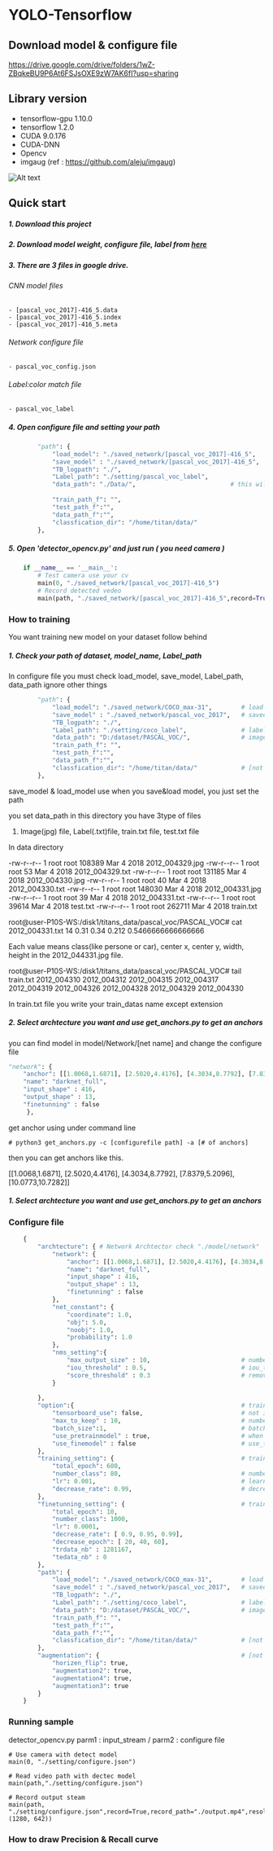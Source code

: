 # YOLO-Tensorflow

## Download model & configure file 

https://drive.google.com/drive/folders/1wZ-ZBqkeBU9P6At6FSJsOXE9zW7AK6fI?usp=sharing


## Library version

+ tensorflow-gpu 1.10.0
+ tensorflow 1.2.0
+ CUDA 9.0.176
+ CUDA-DNN 
+ Opencv
+ imgaug (ref : https://github.com/aleju/imgaug)


![Alt text](./Readme_Image/figure_01.JPG)

## Quick start

##### 1. Download this project
##### 2. Download model weight, configure file, label from [here](https://drive.google.com/drive/folders/1wZ-ZBqkeBU9P6At6FSJsOXE9zW7AK6fI?usp=sharing)
##### 3. There are 3 files in google drive. 

###### CNN model files
    
    - [pascal_voc_2017]-416_5.data
    - [pascal_voc_2017]-416_5.index
    - [pascal_voc_2017]-416_5.meta

###### Network configure file
    - pascal_voc_config.json

###### Label:color match file
    - pascal_voc_label

##### 4. Open configure file and setting your path

```python
        "path": {
            "load_model": "./saved_network/[pascal_voc_2017]-416_5",        # writhe your loaded model path
            "save_model" : "./saved_network/[pascal_voc_2017]-416_5",      # this will use when you training
            "TB_logpath": "./",
            "Label_path": "./setting/pascal_voc_label",                     # label file location
            "data_path": "./Data/",                          # this will use when you training
            
            "train_path_f": "",                                             # for fine tunning [not implemented]
            "test_path_f":"",                                               # for fine tunning [not implemented]
            "data_path_f":"",                                               # for fine tunning [not implemented]
            "classfication_dir": "/home/titan/data/"                        # for fine tunning [not implemented]
        },
```

##### 5. Open 'detector_opencv.py' and just run ( you need camera )
```python
    if __name__ == '__main__':
        # Test camera use your cv
        main(0, "./saved_network/[pascal_voc_2017]-416_5")
        # Record detected vedeo
        main(path, "./saved_network/[pascal_voc_2017]-416_5",record=True,record_path="./output.mp4",resolution=(1280, 642))
```

### How to training
You want training new model on your dataset follow behind


##### 1. Check your path of dataset, model_name, Label_path

In configure file you must check load_model, save_model, Label_path, data_path ignore other things

```python
        "path": {
            "load_model": "./saved_network/COCO_max-31",        # load model location
            "save_model" : "./saved_network/pascal_voc_2017",   # saved model location 
            "TB_logpath": "./",
            "Label_path": "./setting/coco_label",               # label file location
            "data_path": "D:/dataset/PASCAL_VOC/",              # image datas location
            "train_path_f": "",
            "test_path_f":"",
            "data_path_f":"",
            "classfication_dir": "/home/titan/data/"            # [not implemented]
        },
```
save_model & load_model use when you save&load model, you just set the path

you set data_path in this directory you have 3type of files
1. Image(jpg) file, Label(.txt)file, train.txt file, test.txt file

In data directory

-rw-r--r-- 1 root root  108389 Mar  4  2018 2012_004329.jpg
-rw-r--r-- 1 root root      53 Mar  4  2018 2012_004329.txt
-rw-r--r-- 1 root root  131185 Mar  4  2018 2012_004330.jpg
-rw-r--r-- 1 root root      40 Mar  4  2018 2012_004330.txt
-rw-r--r-- 1 root root  148030 Mar  4  2018 2012_004331.jpg
-rw-r--r-- 1 root root      39 Mar  4  2018 2012_004331.txt
-rw-r--r-- 1 root root   39614 Mar  4  2018 test.txt
-rw-r--r-- 1 root root  262711 Mar  4  2018 train.txt

root@user-P10S-WS:/disk1/titans_data/pascal_voc/PASCAL_VOC# cat 2012_004331.txt
14 0.31 0.34 0.212 0.5466666666666666

Each value means class(like persone or car), center x, center y, width, height in the 2012_044331.jpg file.

root@user-P10S-WS:/disk1/titans_data/pascal_voc/PASCAL_VOC# tail train.txt 
2012_004310
2012_004312
2012_004315
2012_004317
2012_004319
2012_004326
2012_004328
2012_004329
2012_004330

In train.txt file you write your train_datas name except extension

##### 2. Select archtecture you want and use get_anchors.py to get an anchors

you can find model in model/Network/[net name] and change the configure file

```python
"network": {
    "anchor": [[1.0068,1.6871], [2.5020,4.4176], [4.3034,8.7792], [7.8379,5.2096], [10.0773,10.7282]],
    "name": "darknet_full",
    "input_shape" : 416,
    "output_shape" : 13,
    "finetunning" : false
     },
```

get anchor using under command line

    # python3 get_anchors.py -c [configurefile path] -a [# of anchors]

then you can get anchors like this.

[[1.0068,1.6871], [2.5020,4.4176], [4.3034,8.7792], [7.8379,5.2096], [10.0773,10.7282]]

##### 1. Select archtecture you want and use get_anchors.py to get an anchors

### Configure file

```python
    {
        "archtecture": { # Network Archtector check "./model/network"
            "network": {
                "anchor": [[1.0068,1.6871], [2.5020,4.4176], [4.3034,8.7792], [7.8379,5.2096], [10.0773,10.7282]],
                "name": "darknet_full",
                "input_shape" : 416,
                "output_shape" : 13,
                "finetunning" : false
            },
            "net_constant": {
                "coordinate": 1.0,
                "obj": 5.0,
                "noobj": 1.0,
                "probability": 1.0
            },
            "nms_setting":{
                "max_output_size" : 10,                         # number of maximum draw boxs 
                "iou_threshold" : 0.5,                          # iou_threshold
                "score_threshold" : 0.3                         # remove box under score
            }
    
        },
        "option":{                                              # training option
            "tensorboard_use": false,                           # not implemented
            "max_to_keep" : 10,                                 # number of maximum model when you save it
            "batch_size":1,                                     # batch_size wheb you run dectector opencv set batch_size = 1 
            "use_pretrainmodel" : true,                         # when you use pretraining model, set true
            "use_finemodel" : false                             # use_finetunning model [not implemented]
        },
        "training_setting": {                                   # training detection model setting [not implemented]
            "total_epoch": 600,
            "number_class": 80,                                 # number of class
            "lr": 0.001,                                        # learning_rate
            "decrease_rate": 0.99,                              # decrease_rate of learning rate per epoch
        },
        "finetunning_setting": {                                # training classification model setting
            "total_epoch": 10,                                  
            "number_class": 1000,
            "lr": 0.0001,
            "decrease_rate": [ 0.9, 0.95, 0.99],
            "decrease_epoch": [ 20, 40, 60],
            "trdata_nb" : 1281167,
            "tedata_nb" : 0
        },
        "path": {
            "load_model": "./saved_network/COCO_max-31",        # load model location
            "save_model" : "./saved_network/pascal_voc_2017",   # saved model location 
            "TB_logpath": "./",
            "Label_path": "./setting/coco_label",               # label file location
            "data_path": "D:/dataset/PASCAL_VOC/",              # image datas location
            "train_path_f": "",
            "test_path_f":"",
            "data_path_f":"",
            "classfication_dir": "/home/titan/data/"            # [not implemented]
        },
        "augmentation": {                                       # [not implemented]
            "horizen_flip": true,
            "augmentation2": true,
            "augmentation4": true,
            "augmentation3": true
        }
    }
```

### Running sample
detector_opencv.py
parm1 : input_stream  / parm2 : configure file
    
    # Use camera with detect model
    main(0, "./setting/configure.json")
    
    # Read video path with dectec model
    main(path,"./setting/configure.json")
    
    # Record output steam
    main(path, "./setting/configure.json",record=True,record_path="./output.mp4",resolution=(1280, 642))









### How to draw Precision & Recall curve
